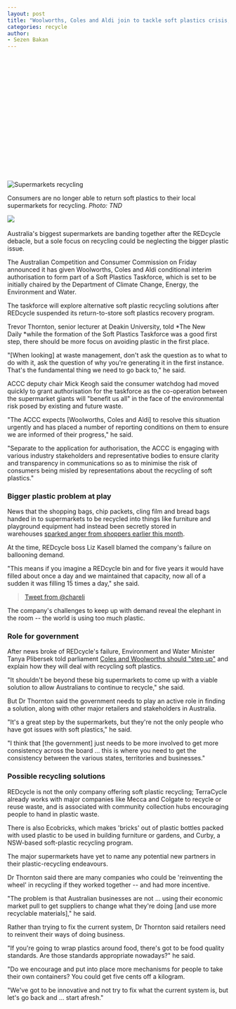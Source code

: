```yaml
---
layout: post
title: "Woolworths, Coles and Aldi join to tackle soft plastics crisis, amid calls to 'start afresh'"
categories: recycle
author:
- Sezen Bakan
---
```





![](data:image/svg+xml;base64,PHN2ZyBoZWlnaHQ9IjU0MCIgd2lkdGg9Ijk2MCIgeG1sbnM9Imh0dHA6Ly93d3cudzMub3JnLzIwMDAvc3ZnIiB2ZXJzaW9uPSIxLjEiLz4=)![Supermarkets recycling](https://thenewdaily-com-au.cdn.ampproject.org/ii/AW/s/thenewdaily.com.au/wp-content/uploads/2019/04/1667983188-REDcycle-soft-plastics.jpg?resize=960%2C540)

Consumers are no longer able to return soft plastics to their local supermarkets for recycling. *Photo: TND*

![](https://thenewdaily-com-au.cdn.ampproject.org/ii/AW/s/thenewdaily.com.au/wp-content/uploads/2022/01/1643238742-Sezen-Bakan-Headshot.png?fit=96%2C89) 

Australia's biggest supermarkets are banding together after the REDcycle debacle, but a sole focus on recycling could be neglecting the bigger plastic issue.

The Australian Competition and Consumer Commission on Friday announced it has given Woolworths, Coles and Aldi conditional interim authorisation to form part of a Soft Plastics Taskforce, which is set to be initially chaired by the Department of Climate Change, Energy, the Environment and Water.

The taskforce will explore alternative soft plastic recycling solutions after REDcycle suspended its return-to-store soft plastics recovery program.

Trevor Thornton, senior lecturer at Deakin University, told *The New Daily *while the formation of the Soft Plastics Taskforce was a good first step, there should be more focus on avoiding plastic in the first place.

"[When looking] at waste management, don't ask the question as to what to do with it, ask the question of why you're generating it in the first instance. That's the fundamental thing we need to go back to," he said.

ACCC deputy chair Mick Keogh said the consumer watchdog had moved quickly to grant authorisation for the taskforce as the co-operation between the supermarket giants will "benefit us all" in the face of the environmental risk posed by existing and future waste.

"The ACCC expects [Woolworths, Coles and Aldi] to resolve this situation urgently and has placed a number of reporting conditions on them to ensure we are informed of their progress," he said.

"Separate to the application for authorisation, the ACCC is engaging with various industry stakeholders and representative bodies to ensure clarity and transparency in communications so as to minimise the risk of consumers being misled by representations about the recycling of soft plastics."

### Bigger plastic problem at play

News that the shopping bags, chip packets, cling film and bread bags handed in to supermarkets to be recycled into things like furniture and playground equipment had instead been secretly stored in warehouses [sparked anger from shoppers earlier this month](https://thenewdaily.com.au/finance/consumer/2022/11/09/recycling-failure-soft-plastics/).

At the time, REDcycle boss Liz Kasell blamed the company's failure on ballooning demand.

"This means if you imagine a REDcycle bin and for five years it would have filled about once a day and we maintained that capacity, now all of a sudden it was filling 15 times a day," she said.

> [Tweet from @chareli](https://twitter.com/chareli/status/1590330042135220226?s=20&t=paqwRC27TQWxV1ZZ9AkhLg)

The company's challenges to keep up with demand reveal the elephant in the room -- the world is using too much plastic.

### Role for government

After news broke of REDcycle's failure, Environment and Water Minister Tanya Plibersek told parliament [Coles and Woolworths should "step up"](https://www.theguardian.com/australia-news/live/2022/nov/09/australia-live-news-peter-reith-sri-lanka-parliament-senate-estimates-defence-industrial-relations-workplace-laws-anthony-albanese-peter-dutton-environment-cop-peter-reith?filterKeyEvents=false&page=with:block-636af1b58f083f3e452838c5#block-636af1b58f083f3e452838c5) and explain how they will deal with recycling soft plastics.

"It shouldn't be beyond these big supermarkets to come up with a viable solution to allow Australians to continue to recycle," she said.

But Dr Thornton said the government needs to play an active role in finding a solution, along with other major retailers and stakeholders in Australia.

"It's a great step by the supermarkets, but they're not the only people who have got issues with soft plastics," he said.

"I think that [the government] just needs to be more involved to get more consistency across the board ... this is where you need to get the consistency between the various states, territories and businesses."

### Possible recycling solutions

REDcycle is not the only company offering soft plastic recycling; TerraCycle already works with major companies like Mecca and Colgate to recycle or reuse waste, and is associated with community collection hubs encouraging people to hand in plastic waste.

There is also Ecobricks, which makes 'bricks' out of plastic bottles packed with used plastic to be used in building furniture or gardens, and Curby, a NSW-based soft-plastic recycling program.

The major supermarkets have yet to name any potential new partners in their plastic-recycling endeavours.

Dr Thornton said there are many companies who could be 'reinventing the wheel' in recycling if they worked together -- and had more incentive.

"The problem is that Australian businesses are not ... using their economic market pull to get suppliers to change what they're doing [and use more recyclable materials]," he said.

Rather than trying to fix the current system, Dr Thornton said retailers need to reinvent their ways of doing business.

"If you're going to wrap plastics around food, there's got to be food quality standards. Are those standards appropriate nowadays?" he said.

"Do we encourage and put into place more mechanisms for people to take their own containers? You could get five cents off a kilogram.

"We've got to be innovative and not try to fix what the current system is, but let's go back and ... start afresh."